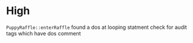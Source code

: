 # High

 `PuppyRaffle::enterRaffle` found a dos at looping statment check for audit  tags which have dos comment